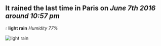 ## It rained the last time in Paris on *June 7th 2016 around 10:57 pm*
💧  **light rain** *Humidity 77%*

![light rain](http://openweathermap.org/img/w/10n.png)
